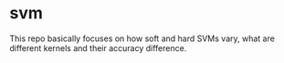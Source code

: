# svm
This repo basically focuses on how soft and hard SVMs vary, what are different kernels and their accuracy difference.
